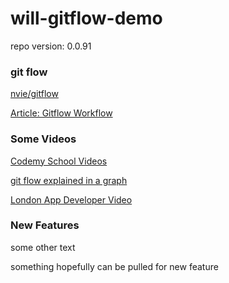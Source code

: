 # will-gitflow-demo

repo version: 0.0.91

### git flow

[nvie/gitflow](https://github.com/nvie/gitflow)

[Article: Gitflow Workflow](https://www.atlassian.com/git/tutorials/comparing-workflows/gitflow-workflow)

### Some Videos

[Codemy School Videos](https://www.youtube.com/watch?v=uUuTYDg9XoI&list=PLjQo0sojbbxVHcVN4h9DMu6U6spKk21uP&index=1&ab_channel=CodemySchool)

[git flow explained in a graph](https://www.youtube.com/watch?v=1SXpE08hvGs&ab_channel=Devchild)

[London App Developer Video](https://www.youtube.com/watch?v=BYrt6luynCI&ab_channel=LondonAppDeveloper)

### New Features

some other text

something hopefully can be pulled for new feature